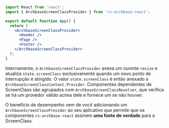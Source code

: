 ```jsx static
import React from 'react';
import { ArchbaseScreenClassProvider } from 'rs-archbase-react';

export default function App() {
  return (
    <ArchbaseScreenClassProvider>
      <Header />
      <Page />
      <Footer />
    </ArchbaseScreenClassProvider>
  );
}
```

Internamente, o `ArchbaseScreenClassProvider` anexa um ouvinte `resize` e atualiza `state.screenClass` exclusivamente quando um novo ponto de interrupção é atingido. O valor `state.screenClass` é então anexado a `ArchbaseScreenClassContext.Provider`. Componentes dependentes de ScreenClass são agrupados com `ArchbaseScreenClassResolver`, que verifica se há um provedor válido acima dele e fornece um se não houver.

O benefício de desempenho vem de _você_ adicionando um `ArchbaseScreenClassProvider` ao seu aplicativo que permite que os componentes `rs-archbase-react` assinem **uma fonte de verdade** para o ScreenClass.